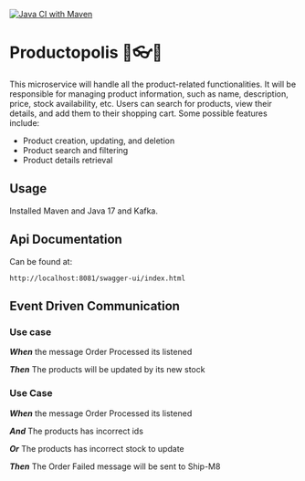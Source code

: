 [![Java CI with Maven](https://github.com/crisywini/productopolis/actions/workflows/maven.yml/badge.svg?branch=develop&event=push)](https://github.com/crisywini/productopolis/actions/workflows/maven.yml)

# Productopolis 🥽👓🎹


This microservice will handle all the product-related functionalities. It will be responsible for managing product information, such as name, description, price, stock availability, etc. Users can search for products, view their details, and add them to their shopping cart. Some possible features include:

- Product creation, updating, and deletion
- Product search and filtering
- Product details retrieval


## Usage

Installed Maven and Java 17 and Kafka.

## Api Documentation

Can be found at:

    http://localhost:8081/swagger-ui/index.html


## Event Driven Communication

### Use case 

_**When**_ the message Order Processed its listened

_**Then**_ The products will be updated by its new stock


### Use Case

_**When**_ the message Order Processed its listened

_**And**_ The products has incorrect ids

_**Or**_ The products has incorrect stock to update

_**Then**_ The Order Failed message will be sent to Ship-M8



